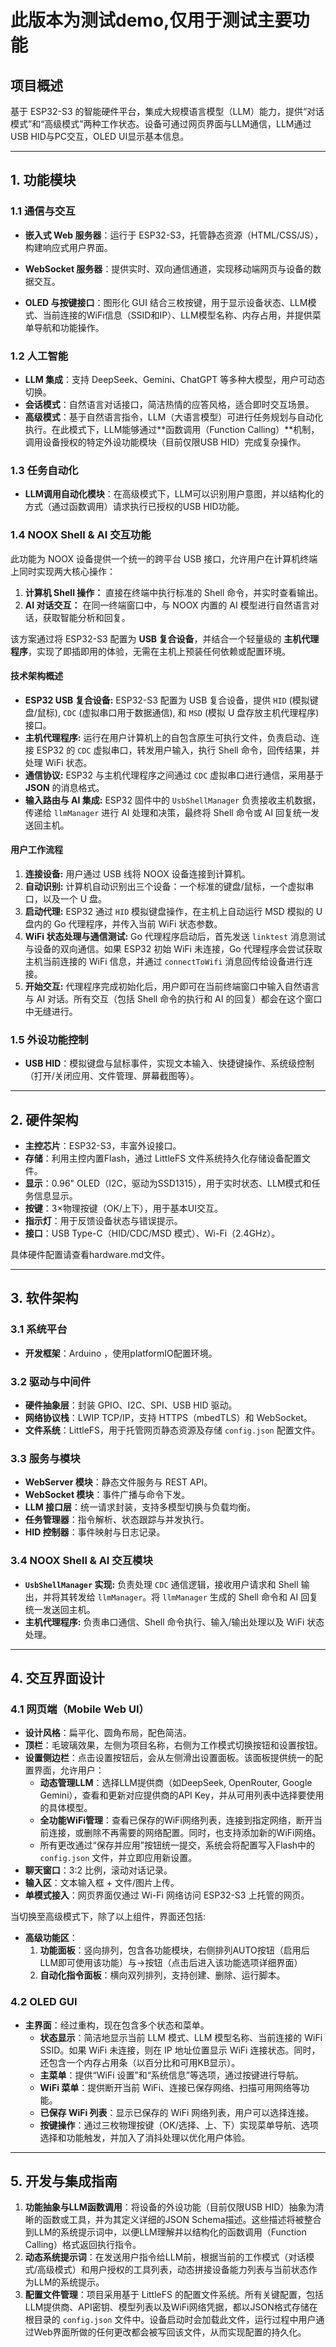 # 此版本为测试demo,仅用于测试主要功能


## 项目概述

基于 ESP32-S3 的智能硬件平台，集成大规模语言模型（LLM）能力，提供“对话模式”和“高级模式”两种工作状态。设备可通过网页界面与LLM通信，LLM通过USB HID与PC交互，OLED UI显示基本信息。

---

## 1. 功能模块

### 1.1 通信与交互

- **嵌入式 Web 服务器**：运行于 ESP32-S3，托管静态资源（HTML/CSS/JS），构建响应式用户界面。

- **WebSocket 服务器**：提供实时、双向通信通道，实现移动端网页与设备的数据交互。

- **OLED 与按键接口**：图形化 GUI 结合三枚按键，用于显示设备状态、LLM模式、当前连接的WiFi信息（SSID和IP）、LLM模型名称、内存占用，并提供菜单导航和功能操作。

### 1.2 人工智能

- **LLM 集成**：支持 DeepSeek、Gemini、ChatGPT 等多种大模型，用户可动态切换。
- **会话模式**：自然语言对话接口，简洁热情的应答风格，适合即时交互场景。
- **高级模式**：基于自然语言指令，LLM（大语言模型）可进行任务规划与自动化执行。在此模式下，LLM能够通过**函数调用（Function Calling）**机制，调用设备授权的特定外设功能模块（目前仅限USB HID）完成复杂操作。

### 1.3 任务自动化

- **LLM调用自动化模块**：在高级模式下，LLM可以识别用户意图，并以结构化的方式（通过函数调用）请求执行已授权的USB HID功能。

### 1.4 NOOX Shell & AI 交互功能

此功能为 NOOX 设备提供一个统一的跨平台 USB 接口，允许用户在计算机终端上同时实现两大核心操作：

1.  **计算机 Shell 操作：** 直接在终端中执行标准的 Shell 命令，并实时查看输出。
2.  **AI 对话交互：** 在同一终端窗口中，与 NOOX 内置的 AI 模型进行自然语言对话，获取智能分析和回复。

该方案通过将 ESP32-S3 配置为 **USB 复合设备**，并结合一个轻量级的 **主机代理程序**，实现了即插即用的体验，无需在主机上预装任何依赖或配置环境。

#### 技术架构概述

*   **ESP32 USB 复合设备:** ESP32-S3 配置为 USB 复合设备，提供 `HID` (模拟键盘/鼠标), `CDC` (虚拟串口用于数据通信), 和 `MSD` (模拟 U 盘存放主机代理程序) 接口。
*   **主机代理程序:** 运行在用户计算机上的自包含原生可执行文件，负责启动、连接 ESP32 的 `CDC` 虚拟串口，转发用户输入，执行 Shell 命令，回传结果，并处理 WiFi 状态。
*   **通信协议:** ESP32 与主机代理程序之间通过 `CDC` 虚拟串口进行通信，采用基于 **JSON** 的消息格式。
*   **输入路由与 AI 集成:** ESP32 固件中的 `UsbShellManager` 负责接收主机数据，传递给 `llmManager` 进行 AI 处理和决策，最终将 Shell 命令或 AI 回复统一发送回主机。

#### 用户工作流程

1.  **连接设备:** 用户通过 USB 线将 NOOX 设备连接到计算机。
2.  **自动识别:** 计算机自动识别出三个设备：一个标准的键盘/鼠标，一个虚拟串口，以及一个 U 盘。
3.  **启动代理:** ESP32 通过 `HID` 模拟键盘操作，在主机上自动运行 MSD 模拟的 U 盘内的 Go 代理程序，并传入当前 WiFi 状态参数。
4.  **WiFi 状态处理与通信测试:** Go 代理程序启动后，首先发送 `linktest` 消息测试与设备的双向通信。如果 ESP32 初始 WiFi 未连接，Go 代理程序会尝试获取主机当前连接的 WiFi 信息，并通过 `connectToWifi` 消息回传给设备进行连接。
5.  **开始交互:** 代理程序完成初始化后，用户即可在当前终端窗口中输入自然语言与 AI 对话。所有交互（包括 Shell 命令的执行和 AI 的回复）都会在这个窗口中无缝进行。

### 1.5 外设功能控制

- **USB HID**：模拟键盘与鼠标事件，实现文本输入、快捷键操作、系统级控制（打开/关闭应用、文件管理、屏幕截图等）。

---

## 2. 硬件架构

- **主控芯片**：ESP32-S3，丰富外设接口。
- **存储**：利用主控内置Flash，通过 LittleFS 文件系统持久化存储设备配置文件。
- **显示**：0.96" OLED（I2C，驱动为SSD1315），用于实时状态、LLM模式和任务信息显示。
- **按键**：3×物理按键（OK/上下），用于基本UI交互。
- **指示灯**：用于反馈设备状态与错误提示。
- **接口**：USB Type-C（HID/CDC/MSD 模式）、Wi-Fi（2.4GHz）。

具体硬件配置请查看hardware.md文件。

---

## 3. 软件架构

### 3.1 系统平台

- **开发框架**：Arduino ，使用platformIO配置环境。

### 3.2 驱动与中间件

- **硬件抽象层**：封装 GPIO、I2C、SPI、USB HID 驱动。
- **网络协议栈**：LWIP TCP/IP，支持 HTTPS（mbedTLS）和 WebSocket。
- **文件系统**：LittleFS，用于托管网页静态资源及存储 `config.json` 配置文件。

### 3.3 服务与模块

- **WebServer 模块**：静态文件服务与 REST API。
- **WebSocket 模块**：事件广播与命令下发。
- **LLM 接口层**：统一请求封装，支持多模型切换与负载均衡。
- **任务管理器**：指令解析、状态跟踪与并发执行。
- **HID 控制器**：事件映射与日志记录。

### 3.4 NOOX Shell & AI 交互模块

*   **`UsbShellManager` 实现:** 负责处理 `CDC` 通信逻辑，接收用户请求和 Shell 输出，并将其转发给 `llmManager`。将 `llmManager` 生成的 Shell 命令和 AI 回复统一发送回主机。
*   **主机代理程序:** 负责串口通信、Shell 命令执行、输入/输出处理以及 WiFi 状态处理。

---

## 4. 交互界面设计

### 4.1 网页端（Mobile Web UI）

- **设计风格**：扁平化、圆角布局，配色简洁。
- **顶栏**：毛玻璃效果，左侧为项目名称，右侧为工作模式切换按钮和设置按钮。
- **设置侧边栏**：点击设置按钮后，会从左侧滑出设置面板。该面板提供统一的配置界面，允许用户：
  - **动态管理LLM**：选择LLM提供商（如DeepSeek, OpenRouter, Google Gemini），查看和更新对应提供商的API Key，并从可用列表中选择要使用的具体模型。
  - **全功能WiFi管理**：查看已保存的WiFi网络列表，连接到指定网络，断开当前连接，或删除不再需要的网络配置。同时，也支持添加新的WiFi网络。
  - 所有更改通过“保存并应用”按钮统一提交，系统会将配置写入Flash中的 `config.json` 文件，并立即应用新设置。
- **聊天窗口**：3:2 比例，滚动对话记录。
- **输入区**：文本输入框 + 文件/图片上传。
- **单模式接入**：网页界面仅通过 Wi-Fi 网络访问 ESP32-S3 上托管的网页。

当切换至高级模式下，除了以上组件，界面还包括:

- **高级功能区**：
  1. **功能面板**：竖向排列，包含各功能模块，右侧排列AUTO按钮（启用后LLM即可使用该功能）与→按钮（点击后进入该功能选项详细界面）
  2. **自动化指令面板**：横向双列排列，支持创建、删除、运行脚本。

### 4.2 OLED GUI

- **主界面**：经过重构，现在包含多个状态和菜单。
  - **状态显示**：简洁地显示当前 LLM 模式、LLM 模型名称、当前连接的 WiFi SSID。如果 WiFi 未连接，则在 IP 地址位置显示 WiFi 连接状态。同时，还包含一个内存占用条（以百分比和可用KB显示）。
  - **主菜单**：提供“WiFi 设置”和“系统信息”等选项，通过按键进行导航。
  - **WiFi 菜单**：提供断开当前 WiFi、连接已保存网络、扫描可用网络等功能。
  - **已保存 WiFi 列表**：显示已保存的 WiFi 网络列表，用户可以选择连接。
  - **按键操作**：通过三枚物理按键（OK/选择、上、下）实现菜单导航、选项选择和功能触发，并加入了消抖处理以优化用户体验。

---

## 5. 开发与集成指南

1.  **功能抽象与LLM函数调用**：将设备的外设功能（目前仅限USB HID）抽象为清晰的函数或工具，并为其定义详细的JSON Schema描述。这些描述将被整合到LLM的系统提示词中，以便LLM理解并以结构化的函数调用（Function Calling）格式返回执行指令。
2.  **动态系统提示词**：在发送用户指令给LLM前，根据当前的工作模式（对话模式/高级模式）和用户授权的工具列表，动态拼接设备能力列表与当前状态作为LLM的系统提示。
3.  **配置文件管理**：项目采用基于 LittleFS 的配置文件系统。所有关键配置，包括LLM提供商、API密钥、模型列表以及WiFi网络凭据，都以JSON格式存储在根目录的 `config.json` 文件中。设备启动时会加载此文件，运行过程中用户通过Web界面所做的任何更改都会被写回该文件，从而实现配置的持久化。
